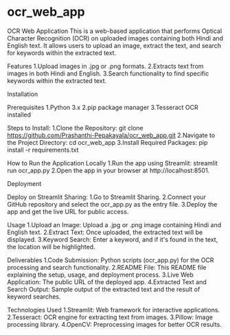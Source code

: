 # ocr_web_app
OCR Web Application
This is a web-based application that performs Optical Character Recognition (OCR) on uploaded images containing both Hindi and English text. It allows users to upload an image, extract the text, and search for keywords within the extracted text.


Features
1.Upload images in .jpg or .png formats.
2.Extracts text from images in both Hindi and English.
3.Search functionality to find specific keywords within the extracted text.


Installation


Prerequisites
1.Python 3.x
2.pip package manager
3.Tesseract OCR installed 


Steps to Install:
1.Clone the Repository:
git clone https://github.com/Prashanthi-Pepakayala/ocr_web_app.git
2.Navigate to the Project Directory:
cd ocr_web_app
3.Install Required Packages:
pip install -r requirements.txt


How to Run the Application Locally
1.Run the app using Streamlit:
streamlit run ocr_app.py
2.Open the app in your browser at http://localhost:8501.


Deployment

Deploy on Streamlit Sharing:
1.Go to Streamlit Sharing.
2.Connect your GitHub repository and select the ocr_app.py as the entry file.
3.Deploy the app and get the live URL for public access.

Usage
1.Upload an Image: Upload a .jpg or .png image containing Hindi and English text.
2.Extract Text: Once uploaded, the extracted text will be displayed.
3.Keyword Search: Enter a keyword, and if it's found in the text, the location will be highlighted.


Deliverables
1.Code Submission:
Python scripts (ocr_app.py) for the OCR processing and search functionality.
2.README File:
This README file explaining the setup, usage, and deployment process.
3.Live Web Application:
The public URL of the deployed app.
4.Extracted Text and Search Output:
Sample output of the extracted text and the result of keyword searches.


Technologies Used
1.Streamlit: Web framework for interactive applications.
2.Tesseract: OCR engine for extracting text from images.
3.Pillow: Image processing library.
4.OpenCV: Preprocessing images for better OCR results.

